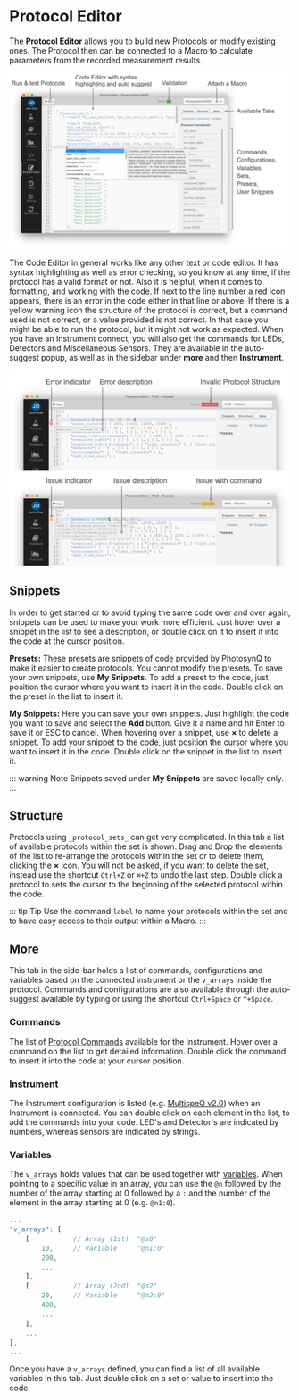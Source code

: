 # Protocol Editor

The **Protocol Editor** allows you to build new Protocols or modify existing ones. The Protocol then can be connected to a Macro to calculate parameters from the recorded measurement results.

![The Protocol Editor, with a protocol and using auto-suggest while typing](./images/protocol-editor.png)

The Code Editor in general works like any other text or code editor. It has syntax highlighting as well as error checking, so you know at any time, if the protocol has a valid format or not. Also it is helpful, when it comes to formatting, and working with the code. If next to the line number a red icon <i class="fa fa-times-circle"></i> appears, there is an error in the code either in that line or above. If there is a yellow warning icon <i class="fa fa-exclamation-triangle"></i> the structure of the protocol is correct, but a command used is not correct, or a value provided is not correct. In that case you might be able to run the protocol, but it might not work as expected. When you have an Instrument connect, you will also get the commands for LEDs, Detectors and Miscellaneous Sensors. They are available in the auto-suggest popup, as well as in the sidebar under **more** and then **Instrument**.

![Error related to a protocol structure issue; Warning about a potential issue with a command](./images/protocol-editor-warning.png)

## Snippets

In order to get started or to avoid typing the same code over and over again, snippets can be used to make your work more efficient. Just hover over a snippet in the list to see a description, or double click on it to insert it into the code at the cursor position.

**Presets:** These presets are snippets of code provided by PhotosynQ to make it easier to create protocols. You cannot modify the presets. To save your own snippets, use **My Snippets**. To add a preset to the code, just position the cursor where you want to insert it in the code. Double click on the preset in the list to insert it.

**My Snippets:** Here you can save your own snippets. Just highlight the code you want to save and select the **Add** button. Give it a name and hit Enter to save it or ESC to cancel. When hovering over a snippet, use **&times;** to delete a snippet. To add your snippet to the code, just position the cursor where you want to insert it in the code. Double click on the snippet in the list to insert it.

::: warning Note
Snippets saved under **My Snippets** are saved locally only.
:::

## Structure

Protocols using `_protocol_sets_` can get very complicated. In this tab a list of available protocols within the set is shown. Drag and Drop the elements of the list to re-arrange the protocols within the set or to delete them, clicking the **&times;** icon. You will not be asked, if you want to delete the set, instead use the shortcut `Ctrl+Z` or `⌘+Z` to undo the last step. Double click a protocol to sets the cursor to the beginning of the selected protocol within the code.

::: tip Tip
Use the command `label` to name your protocols within the set and to have easy access to their output within a Macro.
:::

## More

This tab in the side-bar holds a list of commands, configurations and variables based on the connected instrument or the `v_arrays` inside the protocol. Commands and configurations are also available through the auto-suggest available by typing or using the shortcut `Ctrl+Space` or `^+Space`.

### Commands

The list of [Protocol Commands](../protocols/commands.md) available for the Instrument. Hover over a command on the list to get detailed information. Double click the command to insert it into the code at your cursor position.

### Instrument

The Instrument configuration is listed (e.g. [MultispeQ v2.0](../instruments/multispeq-v2.0-configuration.md)) when an Instrument is connected. You can double click on each element in the list, to add the commands into your code. LED's and Detector's are indicated by numbers, whereas sensors are indicated by strings.

### Variables

The `v_arrays` holds values that can be used together with [variables](../protocols/variables.md). When pointing to a specific value in an array, you can use the `@n` followed by the number of the array starting at 0 followed by a `:` and the number of the element in the array starting at 0 (e.g. `@n1:0`).

```javascript
...
"v_arrays": [
    [           // Array (1st)  "@s0"
        10,     // Variable     "@n1:0"
        200,
        ...
    ],
    [           // Array (2nd)  "@s2"
        20,     // Variable     "@n2:0"
        400,
        ...
    ],
    ...
],
...
```

Once you have a `v_arrays` defined, you can find a list of all available variables in this tab. Just double click on a set or value to insert into the code.
